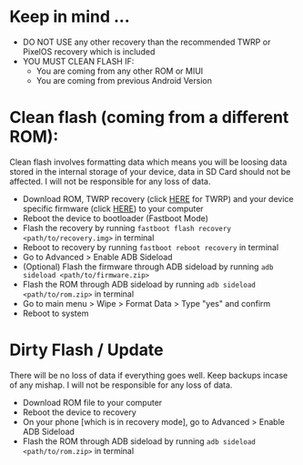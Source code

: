 # Keep in mind ...
- DO NOT USE any other recovery than the recommended TWRP or PixelOS recovery which is included
- YOU MUST CLEAN FLASH IF:
    - You are coming from any other ROM or MIUI
    - You are coming from previous Android Version

# Clean flash (coming from a different ROM):
Clean flash involves formatting data which means you will be loosing data stored in the internal storage of your device, data in SD Card should not be affected. I will not be responsible for any loss of data.
- Download ROM, TWRP recovery (click [HERE](https://t.me/clarencebuilds/116) for TWRP) and your device specific firmware (click [HERE](https://xiaomifirmwareupdater.com/)) to your computer
- Reboot the device to bootloader (Fastboot Mode)
- Flash the recovery by running `fastboot flash recovery <path/to/recovery.img>` in terminal
- Reboot to recovery by running `fastboot reboot recovery` in terminal
- Go to Advanced > Enable ADB Sideload
- (Optional) Flash the firmware through ADB sideload by running `adb sideload <path/to/firmware.zip>`
- Flash the ROM through ADB sideload by running `adb sideload <path/to/rom.zip>` in terminal
- Go to main menu > Wipe > Format Data > Type "yes" and confirm
- Reboot to system

# Dirty Flash / Update
There will be no loss of data if everything goes well. Keep backups incase of any mishap. I will not be responsible for any loss of data.
- Download ROM file to your computer
- Reboot the device to recovery
- On your phone [which is in recovery mode], go to Advanced > Enable ADB Sideload
- Flash the ROM through ADB sideload by running `adb sideload <path/to/rom.zip>` in terminal
